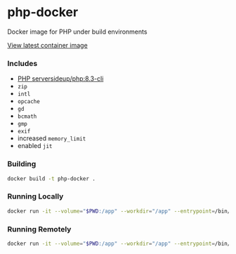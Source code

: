 # php-docker

Docker image for PHP under build environments

[View latest container image](https://github.com/enginedigital/php-docker/pkgs/container/php-docker)

### Includes

- [PHP serversideup/php:8.3-cli](https://hub.docker.com/r/serversideup/php/tags?name=8.3-cli&page=1&ordering=-name)
- `zip`
- `intl`
- `opcache`
- `gd`
- `bcmath`
- `gmp`
- `exif`
- increased `memory_limit`
- enabled `jit`

### Building

```sh
docker build -t php-docker .
```

### Running Locally

```sh
docker run -it --volume="$PWD:/app" --workdir="/app" --entrypoint=/bin/bash php-docker:latest
```

### Running Remotely

```sh
docker run -it --volume="$PWD:/app" --workdir="/app" --entrypoint=/bin/bash ghcr.io/enginedigital/php-docker:main
```
